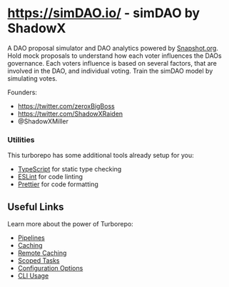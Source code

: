 # https://simDAO.io/ - simDAO by ShadowX

A DAO proposal simulator and DAO analytics powered by <a href="https://Snapshot.org" target="_blank">Snapshot.org</a>. Hold mock proposals to understand how each voter influences the DAOs governance. Each voters influence is based on several factors, that are involved in the DAO, and individual voting. Train the simDAO model by simulating votes.

Founders:
- https://twitter.com/zeroxBigBoss
- https://twitter.com/ShadowXRaiden
- @ShadowXMiller

### Utilities

This turborepo has some additional tools already setup for you:

- [TypeScript](https://www.typescriptlang.org/) for static type checking
- [ESLint](https://eslint.org/) for code linting
- [Prettier](https://prettier.io) for code formatting
## Useful Links

Learn more about the power of Turborepo:

- [Pipelines](https://turborepo.org/docs/core-concepts/pipelines)
- [Caching](https://turborepo.org/docs/core-concepts/caching)
- [Remote Caching](https://turborepo.org/docs/core-concepts/remote-caching)
- [Scoped Tasks](https://turborepo.org/docs/core-concepts/scopes)
- [Configuration Options](https://turborepo.org/docs/reference/configuration)
- [CLI Usage](https://turborepo.org/docs/reference/command-line-reference)
